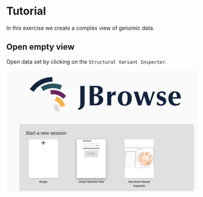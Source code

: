 # Tutorial

In this exercise we create a complex view of genomic data.


## Open empty view

Open data set by clicking on the `Structural Variant Inspector`.

![alt text](images/StartPage.png)



